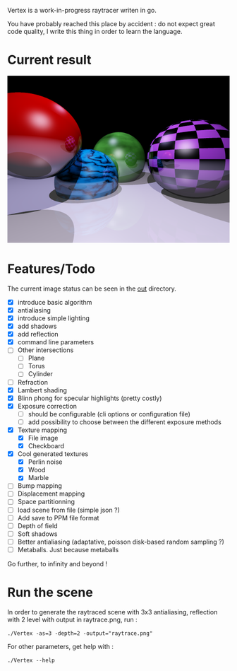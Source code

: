 Vertex is a work-in-progress raytracer writen in go.

You have probably reached this place by accident : do not expect great code quality, I write this thing in order to learn the language.

# Current result

![Current status](out/9-out-exponential-exposure--1.66-depth1-as3.png)

# Features/Todo

The current image status can be seen in the [out](out) directory.

 - [x] introduce basic algorithm
 - [x] antialiasing
 - [x] introduce simple lighting
 - [x] add shadows
 - [x] add reflection
 - [x] command line parameters
 - [ ] Other intersections
   - [ ] Plane
   - [ ] Torus
   - [ ] Cylinder
 - [ ] Refraction
 - [x] Lambert shading
 - [x] Blinn phong for specular highlights (pretty costly)
 - [x] Exposure correction 
   - [ ] should be configurable (cli options or configuration file)
   - [ ] add possibility to choose between the different exposure methods
 - [x] Texture mapping
   - [x] File image
   - [x] Checkboard
 - [x] Cool generated textures
   - [x] Perlin noise
   - [x] Wood
   - [x] Marble
 - [ ] Bump mapping 
 - [ ] Displacement mapping
 - [ ] Space partitionning
 - [ ] load scene from file (simple json ?)
 - [ ] Add save to PPM file format
 - [ ] Depth of field
 - [ ] Soft shadows
 - [ ] Better antialiasing (adaptative, poisson disk-based random sampling ?)
 - [ ] Metaballs. Just because metaballs

Go further, to infinity and beyond !

# Run the scene

In order to generate the raytraced scene with 3x3 antialiasing, reflection with 2 level with output in raytrace.png, run :

    ./Vertex -as=3 -depth=2 -output="raytrace.png"

For other parameters, get help with :

    ./Vertex --help 
